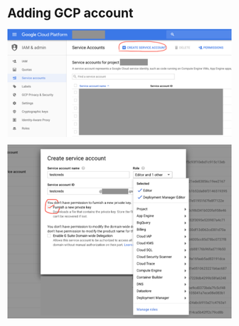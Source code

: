 # Adding GCP account

![](../.gitbook/assets/add-sa.png)

![](../.gitbook/assets/permissions%20%281%29.png)

